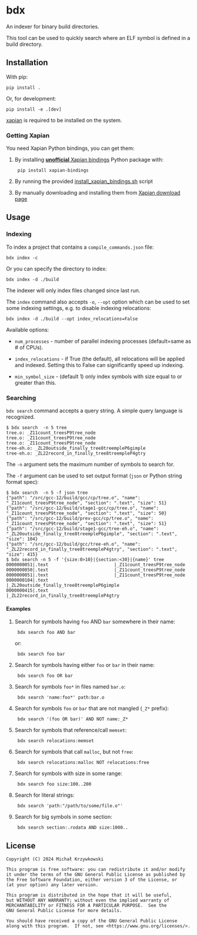# bdx #

An indexer for binary build directories.

This tool can be used to quickly search where an ELF symbol is defined
in a build directory.

## Installation ##

With pip:

    pip install .

Or, for development:

    pip install -e .[dev]

[xapian][xapian] is required to be installed on the system.

### Getting Xapian ###

You need Xapian Python bindings, you can get them:

1. By installing [**unofficial** Xapian bindings][xapian-bindings] Python
   package with:

        pip install xapian-bindings

2. By running the provided [install_xapian_bindings.sh](./install_xapian_bindings.sh) script
3. By manually downloading and installing them from [Xapian download page][xapian-downloads]

## Usage ##

### Indexing ###

To index a project that contains a `compile_commands.json` file:

    bdx index -c

Or you can specify the directory to index:

    bdx index -d ./build

The indexer will only index files changed since last run.

The `index` command also accepts `-o`, `--opt` option which can be used to set
some indexing settings, e.g. to disable indexing relocations:

    bdx index -d ./build --opt index_relocations=False

Available options:

- `num_processes` - number of parallel indexing processes (default=same as # of
  CPUs).

- `index_relocations` - if True (the default), all relocations will be applied
  and indexed.  Setting this to False can significantly speed up indexing.

- `min_symbol_size` - (default 1) only index symbols with size equal to or
  greater than this.

### Searching ###

`bdx search` command accepts a query string.  A simple query language is
recognized.

```
$ bdx search  -n 5 tree
tree.o: _Z11count_treesP9tree_node
tree.o: _Z11count_treesP9tree_node
tree.o: _Z11count_treesP9tree_node
tree-eh.o: _ZL20outside_finally_tree8treempleP6gimple
tree-eh.o: _ZL22record_in_finally_tree8treempleP4gtry
```

The `-n` argument sets the maximum number of symbols to search for.

The `-f` argument can be used to set output format (`json` or Python string format spec):

```
$ bdx search  -n 5 -f json tree
{"path": "/src/gcc-12/build/gcc/cp/tree.o", "name": "_Z11count_treesP9tree_node", "section": ".text", "size": 51}
{"path": "/src/gcc-12/build/stage1-gcc/cp/tree.o", "name": "_Z11count_treesP9tree_node", "section": ".text", "size": 50}
{"path": "/src/gcc-12/build/prev-gcc/cp/tree.o", "name": "_Z11count_treesP9tree_node", "section": ".text", "size": 51}
{"path": "/src/gcc-12/build/stage1-gcc/tree-eh.o", "name": "_ZL20outside_finally_tree8treempleP6gimple", "section": ".text", "size": 104}
{"path": "/src/gcc-12/build/gcc/tree-eh.o", "name": "_ZL22record_in_finally_tree8treempleP4gtry", "section": ".text", "size": 415}
$ bdx search -n 5 -f '{size:0>10}|{section:<30}|{name}' tree
0000000051|.text                         |_Z11count_treesP9tree_node
0000000050|.text                         |_Z11count_treesP9tree_node
0000000051|.text                         |_Z11count_treesP9tree_node
0000000104|.text                         |_ZL20outside_finally_tree8treempleP6gimple
0000000415|.text                         |_ZL22record_in_finally_tree8treempleP4gtry
```


#### Examples ####

1. Search for symbols having `foo` AND `bar` somewhere in their name:

        bdx search foo AND bar

    or:

        bdx search foo bar

2. Search for symbols having either `foo` or `bar` in their name:

        bdx search foo OR bar

3. Search for symbols `foo*` in files named `bar.o`:

        bdx search 'name:foo*' path:bar.o

4. Search for symbols `foo` or `bar` that are not mangled (`_Z*` prefix):

        bdx search '(foo OR bar)' AND NOT name:_Z*

5. Search for symbols that reference/call `memset`:

        bdx search relocations:memset

6. Search for symbols that call `malloc`, but not `free`:

        bdx search relocations:malloc NOT relocations:free

7. Search for symbols with size in some range:

        bdx search foo size:100..200

8. Search for literal strings:

        bdx search 'path:"/path/to/some/file.o"'

9. Search for big symbols in some section:

        bdx search section:.rodata AND size:1000..

## License ##

```
Copyright (C) 2024 Michał Krzywkowski

This program is free software: you can redistribute it and/or modify
it under the terms of the GNU General Public License as published by
the Free Software Foundation, either version 3 of the License, or
(at your option) any later version.

This program is distributed in the hope that it will be useful,
but WITHOUT ANY WARRANTY; without even the implied warranty of
MERCHANTABILITY or FITNESS FOR A PARTICULAR PURPOSE.  See the
GNU General Public License for more details.

You should have received a copy of the GNU General Public License
along with this program.  If not, see <https://www.gnu.org/licenses/>.
```
<!-- Local Variables: -->
<!-- coding: utf-8 -->
<!-- fill-column: 79 -->
<!-- indent-tabs-mode: nil -->
<!-- End: -->

[xapian]: https://xapian.org/
[xapian-downloads]: https://xapian.org/download
[xapian-bindings]: https://pypi.org/project/xapian-bindings/
